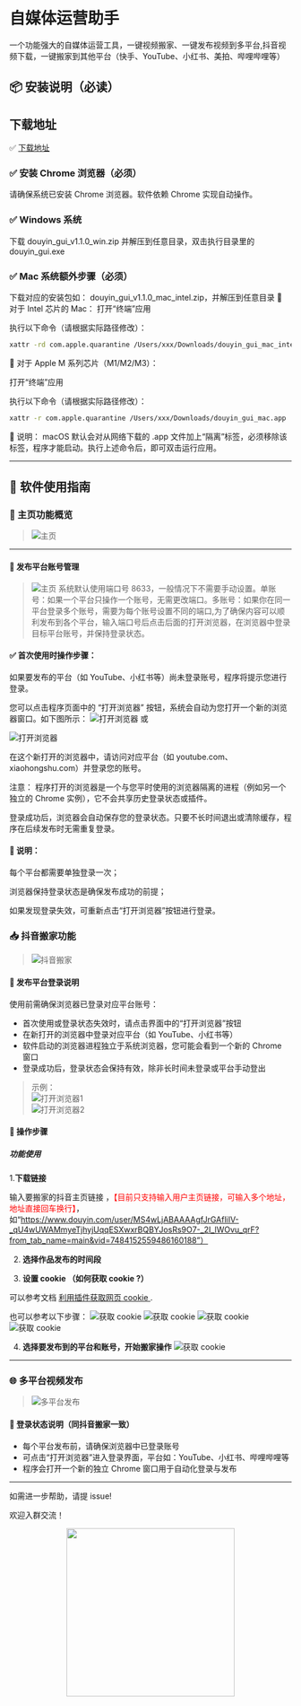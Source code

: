 # 自媒体运营助手

一个功能强大的自媒体运营工具，一键视频搬家、一键发布视频到多平台,抖音视频下载，一键搬家到其他平台（快手、YouTube、小红书、美拍、哔哩哔哩等）

## 📦 安装说明（必读）

## 下载地址

✅ [下载地址](https://github.com/spider-ios/autox-release/releases/tag/v1.1.1)

### ✅ 安装 Chrome 浏览器（**必须**）

请确保系统已安装 Chrome 浏览器。软件依赖 Chrome 实现自动操作。

### ✅ Windows 系统

下载 douyin_gui_v1.1.0_win.zip 并解压到任意目录，双击执行目录里的 douyin_gui.exe

### ✅ Mac 系统额外步骤（**必须**）
下载对应的安装包如： douyin_gui_v1.1.0_mac_intel.zip，并解压到任意目录
🔹 对于 Intel 芯片的 Mac：
打开“终端”应用

执行以下命令（请根据实际路径修改）：

```bash
xattr -rd com.apple.quarantine /Users/xxx/Downloads/douyin_gui_mac_intel.app
```

🔹 对于 Apple M 系列芯片（M1/M2/M3）：

打开“终端”应用

执行以下命令（请根据实际路径修改）：

```bash
xattr -r com.apple.quarantine /Users/xxx/Downloads/douyin_gui_mac.app
```

📝 说明：
macOS 默认会对从网络下载的 .app 文件加上“隔离”标签，必须移除该标签，程序才能启动。执行上述命令后，即可双击运行应用。

---

## 🚀 软件使用指南



### 🔷 主页功能概览

> ![主页](/assets/main.png)

---

#### 📝 发布平台账号管理

> ![主页](/assets/account.png)
> 系统默认使用端口号 8633，一般情况下不需要手动设置。单账号：如果一个平台只操作一个账号，无需更改端口。多账号：如果你在同一平台登录多个账号，需要为每个账号设置不同的端口,为了确保内容可以顺利发布到各个平台，输入端口号后点击后面的打开浏览器，在浏览器中登录目标平台账号，并保持登录状态。

#### ✅ 首次使用时操作步骤：
如果要发布的平台（如 YouTube、小红书等）尚未登录账号，程序将提示您进行登录。

您可以点击程序页面中的 “打开浏览器” 按钮，系统会自动为您打开一个新的浏览器窗口。如下图所示：
![打开浏览器](/assets/open_browser1.jpg)
或

![打开浏览器](/assets/open_browser2.jpg)

在这个新打开的浏览器中，请访问对应平台（如 youtube.com、xiaohongshu.com）并登录您的账号。

注意： 程序打开的浏览器是一个与您平时使用的浏览器隔离的进程（例如另一个独立的 Chrome 实例），它不会共享历史登录状态或插件。

登录成功后，浏览器会自动保存您的登录状态。只要不长时间退出或清除缓存，程序在后续发布时无需重复登录。

#### 📌 说明：
每个平台都需要单独登录一次；

浏览器保持登录状态是确保发布成功的前提；

如果发现登录失效，可重新点击“打开浏览器”按钮进行登录。




### 📥 抖音搬家功能

> ![抖音搬家](/assets/moving.png)

#### 🔐 发布平台登录说明

使用前需确保浏览器已登录对应平台账号：

- 首次使用或登录状态失效时，请点击界面中的“打开浏览器”按钮  
- 在新打开的浏览器中登录对应平台（如 YouTube、小红书等）
- 软件启动的浏览器进程独立于系统浏览器，您可能会看到一个新的 Chrome 窗口
- 登录成功后，登录状态会保持有效，除非长时间未登录或平台手动登出

> 示例：  
> ![打开浏览器1](/assets/open_browser1.jpg)  
> ![打开浏览器2](/assets/open_browser2.jpg)

#### 📌 操作步骤


##### 功能使用
1.**下载链接**

输入要搬家的抖音主页链接 ，<font color=red>【目前只支持输入用户主页链接，可输入多个地址，地址直接回车换行】</font>，如“https://www.douyin.com/user/MS4wLjABAAAAgfJrGAfliIV-_qU4wUWAMmyeTjhyjUqqESXwxrBQBYJosRs9O7-_2I_lWOvu_qrF?from_tab_name=main&vid=7484152559486160188”）

2. **选择作品发布的时间段**

3. **设置 cookie （如何获取 cookie ?）**

可以参考文档
[利用插件获取网页 cookie ](./cookie-helper/README.md).

 也可以参考以下步骤：
![获取 cookie](/assets/cookie1.png)
![获取 cookie](/assets/cookie2.png)
![获取 cookie](/assets/cookie3.png)
![获取 cookie](/assets/cookie4.png)


4. **选择要发布到的平台和账号，开始搬家操作**
![获取 cookie](/assets/account1.png)
---

### 🌐 多平台视频发布

> ![多平台发布](/assets/publish.png)

#### 🔐 登录状态说明（同抖音搬家一致）

- 每个平台发布前，请确保浏览器中已登录账号  
- 可点击“打开浏览器”进入登录界面，平台如：YouTube、小红书、哔哩哔哩等  
- 程序会打开一个新的独立 Chrome 窗口用于自动化登录与发布

---

如需进一步帮助，请提 issue!

欢迎入群交流！
<p align = "center">    
<img  src="https://github.com/user-attachments/assets/a0b1ee9e-99c4-429b-9c18-046017157d72" width="300" />
</p>





